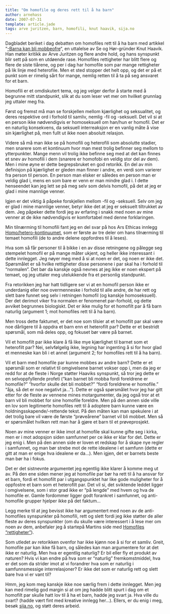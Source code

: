 ```yaml
---
title: "Om homofile og deres rett til å ha barn"
author: arnehass
date: 2007-07-31
template: article.jade
tags: arve juritzen, barn, homofili, knut haavik, sija.no
---
```


<p>Dagbladet beriket i dag debatten om homofiles rett til å ha barn med artikkel “<a href="http://www.dagbladet.no/nyheter/2007/07/31/507561.html">-Barna kan bli mobbeofre</a>“, en uttalelse av Se og Hør-gründer Knut Haavik. Han møter kritikk av Arve Juritzen og flere andre hold, og hans synspunkt blir sett på som en utdøende rase. Homofiles rettigheter har blitt flere og flere de siste tiårene, og per i dag har homofile som par mange rettigheter på lik linje med heterofile. Men et sted stopper det helt opp, og det er på et punkt som er rimelig sårt for mange, nemlig retten til å ta på seg ansvaret for et barn.</p>
<span class="more"></span>
<p>Homofili er et omdiskutert tema, og jeg velger derfor å starte med å begrunne mitt standpunkt, slik at du som leser vet mer om hvilket grunnlag jeg uttaler meg fra.</p>
<p>Først og fremst må man se forskjellen mellom kjærlighet og seksualitet, og deres respektive ord i forhold til samliv, nemlig -fil og -seksuell. Det vil si at en person ikke nødvendigvis er homoseksuell om han/hun er homofil. Det er en naturlig konsekvens, da seksuell interreaksjon er en vanlig måte å vise sin kjærlighet på, men fullt ut ikke noen absolutt relasjon.</p>
<p>Videre så må man ikke se på homofili og heterofili som absolutte stadier, men snarere som et kontinuum hvor man mest trolig befinner seg mellom to ytterpunkter. Mange menn vil trolig ikke befinne seg med at det kan finnes et snev av homofili i dem (snarere er homofobi en veldig stor del av dem). Men i mine øyne er dette begrepsbruket en god retorikk. En del av min definisjon på kjærlighet er gleden man finner i andre, en verdi som varierer fra person til person. En person man elsker er således en person man er veldig glad i, mens en som bare er venn er man mindre glad i. I dette henseendet kan jeg lett se på meg selv som delvis homofil, på det at jeg er glad i mine mannlige venner.</p>
<p>Igjen er det viktig å påpeke forskjellen mellom -fil og -seksuell. Selv om jeg er glad i mine mannlige venner, betyr ikke det at jeg er seksuelt tiltrukket av dem. Jeg påpeker dette fordi jeg av erfaring i snakk med noen av mine venner at de ikke nødvendigvis er komfortabel med denne forklaringen.</p>
<p>Min tilnærming til homofili fant jeg en del svar på hos Ars Ethicas innlegg <a href="http://arsethica.wordpress.com/2007/07/16/homohetero-kontinuumet/">Homo/hetero-kontinuumet</a>, som er første av tre deler om hans tilnærming til temaet homofili (de to andre delene oppfordres til å leses).</p>
<p>Hva som så får personer til å bikke i en av disse retningene og pålegge seg stempelet homofil er på mange måter ukjent, og heller ikke interessant i dette innlegget. Jeg nøyer meg med å si at noen er det, og noen er ikke det. Spørsmålet er så hvilke rettigheter disse personene i par skal ha i forhold til “normalen”.  Det bør da kanskje også nevnes at jeg ikke er noen ekspert på temaet, og jeg uttaler meg utelukkende fra et personlig standpunkt.</p>
<p>Fra retorikken jeg har hatt tidligere ser vi at en homofil person ikke er underdanig eller noe overmenneske i forhold til alle andre, de har rett og slett bare funnet seg selv i retningen homofil (og kanskje homoseksuell). Der det derimot viker fra normalen er fenomenet par-forhold, og dette avviket begrunnes biologiskt. Det er ikke mulig for et homofilt par å få barn naturlig (argument 1; mot homofiles rett til å ha barn).</p>
<p>Men tross dette faktumet, er det noe som tilsier at et homofilt par skal være noe dårligere til å oppdra et barn enn et heterofilt par? Dette er et bestridt spørsmål, som må deles opp, og fokuset bør være på barnet.</p>
<p>Vil et homofilt par ikke klare å få like mye kjærlighet til barnet som et heterofilt par? Nei, selvfølgelig ikke, legning har ingenting å si for hvor glad et menneske kan bli i et annet (argument 2; for homofiles rett til å ha barn).</p>
<p>Vil et barn med homofile par kunne mobbes av andre barn? Dette er et spørsmål som er relativt til omgivelsene barnet vokser opp i, men da jeg er redd for at de fleste i Norge støtter Haaviks synspunkt, så tror jeg dette er en selvoppfyllende profeti (“kan barnet bli mobba fordi foreldrene er homofile?” “hvorfor skulle det bli mobbet?” “fordi foreldrene er homofile.” “åja, så det er noe negativt ja…”). Dette er også spørsmålet hvor jeg har gitt etter for de fleste av vennene mines motargumenter, da jeg også tror at et barn vil bli mobbet for sine homofile foreldre. Men på den annen side ville en lov som legitimerte homofiles rett til å adoptere barn kunne være en holdningsskapende/-rettende tekst. På den måten kan man spekulere i at det trolig bare vil være de første “prøveårene” barnet vil bli mobbet. Men så er spørsmålet hvilken rett man har å gjøre et barn til et prøveprosjekt.</p>
<p>Noen av mine venner er ikke imot at homofile skal kunne gifte seg i kirka, men er i mot adopsjon siden samfunnet per ce ikke er klar for det. Dette er jeg enig i. Men på den annen side er loven et redskap for å skape nye regler i samfunnet, og man bør strebe mot de rette idealene i et samfunn (dette er gitt at man er enige hva idealene er da…). Men igjen, det er barnets beste man bør ha i fokus.</p>
<p>Det er det sistnevnte argumentet jeg egentlig ikke klarer å komme meg ut av. På den ene siden mener jeg at homofile par bør ha rett til å ha ansvar for et barn, fordi et homofilt par i utgangspunktet har like gode muligheter for å oppfostre et barn som et heterofilt par. Det vil si, det sviktende leddet ligger i omgivelsene, som i stor grad ikke er “på lengde” med hvem og hva de homofile er. Gamle fordommer ligger godt forankret i samfunnet, og anti-homofile grupper hjelper ikke på det faktum…</p>
<p>Legg merke til at jeg bevisst ikke har argumentert med noen av de anti-homofiles synspunkter på homofili, rett og slett fordi jeg ikke støtter de aller fleste av deres synspunkter (om du skulle være interessert i å lese mer om noen av dem, anbefaler jeg å startepå Martins side med <a href="http://martindrange.abcblogg.no/080806224646_homofiles_rettigheter.html">Homofiles “rettigheter”</a>).</p>
<p>Som utledet av retorikken ovenfor har ikke kjønn noe å si for et samliv. Greit, homofile par kan ikke få barn, og således kan man argumentere for at det ikke er naturlig. Men hva er egentlig naturlig? Er bil eller fly et produkt av naturen? Hvis vi kan endre på hva som er “naturlig” fremkomstmiddel, hva er det som da strider imot at vi forandrer hva som er naturlig i samfunnsmessige interrelasjoner? Er ikke det som er naturlig rett og slett bare hva vi er vant til?</p>
<p>Hmm, jeg kom meg kanskje ikke noe særlig frem i dette innlegget. Men jeg kan med rimelig god margin si at om jeg hadde blitt spurt i dag om et homofilt par skulle hatt lov til å ha et barn, hadde jeg svart ja. Hva ville du svart? (hadde vært fint med kreative innlegg her…). Ellers, er du enig i meg, besøk <a href="http://www.sija.no/index.htm">sija.no</a>, og støtt deres arbeid.</p>

